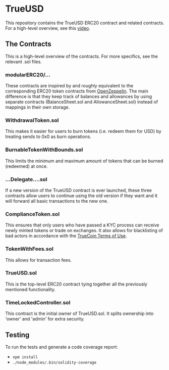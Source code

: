 # TrueUSD

This repository contains the TrueUSD ERC20 contract and related contracts. For
a high-level overview, see this [video](https://www.youtube.com/watch?v=vv6-rcjjDXM).

## The Contracts

This is a high-level overview of the contracts. For more specifics, see the relevant .sol files.

### modularERC20/...

These contracts are inspired by and roughly equivalent to the corresponding ERC20
token contracts from [OpenZeppelin](https://openzeppelin.org/). The main difference is
that they keep track of balances and allowances by using separate contracts (BalanceSheet.sol
and AllowanceSheet.sol) instead of mappings in their own storage.

### WithdrawalToken.sol

This makes it easier for users to burn tokens (i.e. redeem them for USD) by treating sends to 0x0 as
burn operations.

### BurnableTokenWithBounds.sol

This limits the minimum and maximum amount of tokens that can be burned (redeemed) at once.

### ...Delegate....sol

If a new version of the TrueUSD contract is ever launched, these three contracts allow users
to continue using the old version if they want and it will forward all basic transactions to the new one.

### ComplianceToken.sol

This ensures that only users who have passed a KYC process can receive newly minted tokens or
trade on exchanges. It also allows for blacklisting of bad actors in accordance
with the [TrueCoin Terms of Use](https://truecoin.com/terms-of-use).

### TokenWithFees.sol

This allows for transaction fees.

### TrueUSD.sol

This is the top-level ERC20 contract tying together all the previously mentioned functionality.

### TimeLockedController.sol

This contract is the initial owner of TrueUSD.sol. It splits ownership into 'owner' and 'admin'
for extra security.

## Testing

To run the tests and generate a code coverage report:

- `npm install`
- `./node_modules/.bin/solidity-coverage`
